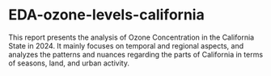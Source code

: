# EDA-ozone-levels-california
This report presents the analysis of Ozone Concentration in the California State in 2024. It mainly focuses on temporal and regional aspects, and analyzes the patterns and nuances regarding the parts of California in terms of seasons, land, and urban activity.
